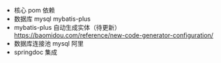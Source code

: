 - 核心 pom 依赖
- 数据库 mysql mybatis-plus
- mybatis-plus 自动生成实体（待更新） https://baomidou.com/reference/new-code-generator-configuration/
- 数据库连接池 mysql 阿里
- springdoc 集成
